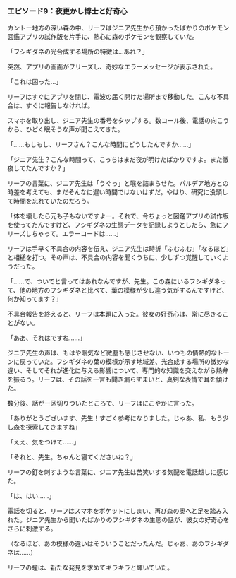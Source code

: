 ### エピソード9：夜更かし博士と好奇心

カントー地方の深い森の中、リーフはジニア先生から預かったばかりのポケモン図鑑アプリの試作版を片手に、熱心に森のポケモンを観察していた。

「フシギダネの光合成する場所の特徴は…あれ？」

突然、アプリの画面がフリーズし、奇妙なエラーメッセージが表示された。

「これは困った…」

リーフはすぐにアプリを閉じ、電波の届く開けた場所まで移動した。こんな不具合は、すぐに報告しなければ。

スマホを取り出し、ジニア先生の番号をタップする。数コール後、電話の向こうから、ひどく眠そうな声が聞こえてきた。

「……もしもし、リーフさん？こんな時間にどうしたんですか……」

「ジニア先生？こんな時間って、こっちはまだ夜が明けたばかりですよ。また徹夜してたんですか？」

リーフの言葉に、ジニア先生は「うぐっ」と喉を詰まらせた。パルデア地方との時差を考えても、まだそんなに遅い時間ではないはずだ。やはり、研究に没頭して時間を忘れていたのだろう。

「体を壊したら元も子もないですよー。それで、今ちょっと図鑑アプリの試作版を使ってたんですけど、フシギダネの生態データを記録しようとしたら、急にフリーズしちゃって。エラーコードは……」

リーフは手早く不具合の内容を伝え、ジニア先生は時折「ふむふむ」「なるほど」と相槌を打つ。その声は、不具合の内容を聞くうちに、少しずつ覚醒していくようだった。

「……で、ついでと言ってはあれなんですが、先生。この森にいるフシギダネって、他の地方のフシギダネと比べて、葉の模様が少し違う気がするんですけど、何か知ってます？」

不具合報告を終えると、リーフは本題に入った。彼女の好奇心は、常に尽きることがない。

「ああ、それはですね……」

ジニア先生の声は、もはや眠気など微塵も感じさせない、いつもの情熱的なトーンに戻っていた。フシギダネの葉の模様が示す地域差、光合成する場所の微妙な違い、そしてそれが進化に与える影響について、専門的な知識を交えながら熱弁を振るう。リーフは、その話を一言も聞き漏らすまいと、真剣な表情で耳を傾けた。

数分後、話が一区切りついたところで、リーフはにこやかに言った。

「ありがとうございます、先生！すごく参考になりました。じゃあ、私、もう少し森を探索してきますね」

「ええ、気をつけて……」

「それと、先生。ちゃんと寝てくださいね？」

リーフの釘を刺すような言葉に、ジニア先生は苦笑いする気配を電話越しに感じた。

「は、はい……」

電話を切ると、リーフはスマホをポケットにしまい、再び森の奥へと足を踏み入れた。ジニア先生から聞いたばかりのフシギダネの生態の話が、彼女の好奇心をさらに刺激する。

（なるほど、あの模様の違いはそういうことだったんだ。じゃあ、あのフシギダネは……）

リーフの瞳は、新たな発見を求めてキラキラと輝いていた。
